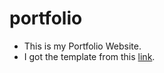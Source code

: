 # portfolio
* This is my Portfolio Website.
* I got the template from this [link](https://github.com/codewithsadee/vcard-personal-portfolio).


